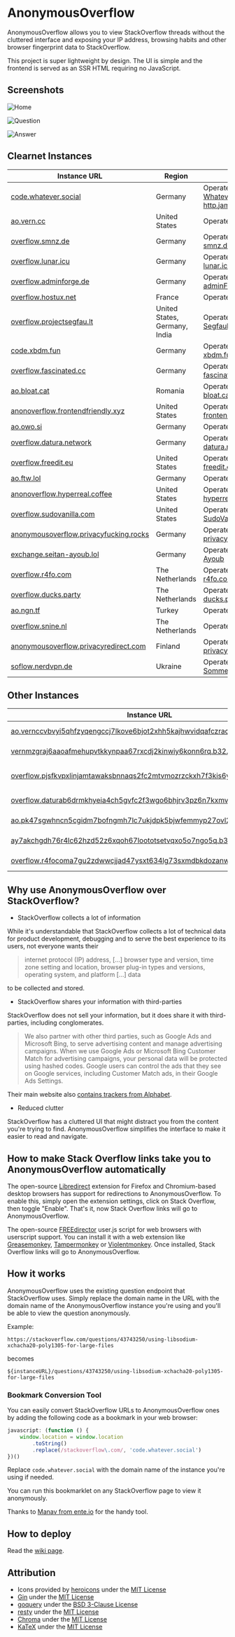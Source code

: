 # AnonymousOverflow

AnonymousOverflow allows you to view StackOverflow threads without the cluttered interface and exposing your IP address, browsing habits and other browser fingerprint data to StackOverflow.

This project is super lightweight by design. The UI is simple and the frontend is served as an SSR HTML requiring no JavaScript.

## Screenshots

![Home](./docs/screenshots/home_dark.webp)

![Question](./docs/screenshots/question_dark.webp)

![Answer](./docs/screenshots/answers_light.webp)

## Clearnet Instances

| Instance URL                                                                              | Region                       | Notes                                                                                            |
| ----------------------------------------------------------------------------------------- | ---------------------------- | ------------------------------------------------------------------------------------------------ |
| [code.whatever.social](https://code.whatever.social)                                      | Germany                      | Operated by [Whatever Social](https://whatever.social) and [http.james](https://httpjames.space) |
| [ao.vern.cc](https://ao.vern.cc)                                                          | United States                | Operated by [vern.cc](https://vern.cc)                                                           |
| [overflow.smnz.de](https://overflow.smnz.de)                                              | Germany                      | Operated by [smnz.de](https://smnz.de)                                                           |
| [overflow.lunar.icu](https://overflow.lunar.icu)                                          | Germany                      | Operated by [lunar.icu](https://lunar.icu/)                                                      |
| [overflow.adminforge.de](https://overflow.adminforge.de/)                                 | Germany                      | Operated by [adminForge](https://adminforge.de/)                                                 |
| [overflow.hostux.net](https://overflow.hostux.net/)                                       | France                       | Operated by [Hostux](https://hostux.net/)                                                        |
| [overflow.projectsegfau.lt](https://overflow.projectsegfau.lt/)                           | United States, Germany, India | Operated by [Project Segfault](https://projectsegfau.lt/)                                        |
| [code.xbdm.fun](https://code.xbdm.fun)                                                    | Germany                      | Operated by [xbdm.fun](https://xbdm.fun)                                                         |
| [overflow.fascinated.cc](https://overflow.fascinated.cc/)                                 | Germany                      | Operated by [fascinated.cc](https://fascinated.cc/)                                              |
| [ao.bloat.cat](https://ao.bloat.cat)                                                      | Romania                      | Operated by [bloat.cat](https://bloat.cat)                                                       |
| [anonoverflow.frontendfriendly.xyz](https://anonoverflow.frontendfriendly.xyz/)           | United States                | Operated by [frontendfriendly.xyz](https://frontendfriendly.xyz/)                                |
| [ao.owo.si](https://ao.owo.si/)                                                           | Germany                      | Operated by [owo.si](https://owo.si/)                                                            |
| [overflow.datura.network](https://overflow.datura.network/)                               | Germany                      | Operated by [datura.network](https://datura.network)                                             |
| [overflow.freedit.eu](overflow.freedit.eu)                                                | United States                | Operated by [freedit.eu](https://freedit.eu)                                                     |
| [ao.ftw.lol](https://ao.ftw.lol)                                                          | Germany                      | Operated by [ftw.lol](https://ftw.lol)                                                           |
| [anonoverflow.hyperreal.coffee](https://anonoverflow.hyperreal.coffee)                    | United States                | Operated by [hyperreal.coffee](https://hyperreal.coffee)                                         |
| [overflow.sudovanilla.com](https://overflow.sudovanilla.com)                              | United States                | Operated by [SudoVanilla](https://sudovanilla.com)                                               |
| [anonymousoverflow.privacyfucking.rocks](https://anonymousoverflow.privacyfucking.rocks/) | Germany                      | Operated by [privacyfucking.rocks](https://privacyfucking.rocks)                                 |
| [exchange.seitan-ayoub.lol](https://exchange.seitan-ayoub.lol)                            | Germany                      | Operated by [Seitan Ayoub](https://seitan-ayoub.lol)                                             |
| [overflow.r4fo.com](https://overflow.r4fo.com)                                            | The Netherlands              | Operated by [r4fo.com](https://r4fo.com)                                                         |
| [overflow.ducks.party](https://overflow.ducks.party)                                      | The Netherlands              | Operated by [ducks.party](https://ducks.party)                                                   |
| [ao.ngn.tf](https://ao.ngn.tf)                                                            | Turkey                       | Operated by [ngn](https://ngn.tf)                                                                |
| [overflow.snine.nl](https://overflow.snine.nl)                                            | The Netherlands              | Operated by [snine](https://snine.nl)                                                            |
| [anonymousoverflow.privacyredirect.com](https://anonymousoverflow.privacyredirect.com)    | Finland                      | Operated by [privacyredirect.com](https://privacyredirect.com/)                                  |
| [soflow.nerdvpn.de](https://soflow.nerdvpn.de)                                            | Ukraine                      | Operated by [Sommerwiesel](https://github.com/Sommerwiesel)                                      |

## Other Instances

| Instance URL                                                                                                                                               | Region          | Notes                                                     |
| ---------------------------------------------------------------------------------------------------------------------------------------------------------- | --------------- | --------------------------------------------------------- |
| [ao.vernccvbvyi5qhfzyqengccj7lkove6bjot2xhh5kajhwvidqafczrad.onion](http://ao.vernccvbvyi5qhfzyqengccj7lkove6bjot2xhh5kajhwvidqafczrad.onion)              | United States   | Operated by [vern.cc](https://vern.cc)                    |
| [vernmzgraj6aaoafmehupvtkkynpaa67rxcdj2kinwiy6konn6rq.b32.i2p](http://vernmzgraj6aaoafmehupvtkkynpaa67rxcdj2kinwiy6konn6rq.b32.i2p)                        | United States   | Operated by [vern.cc](https://vern.cc)                    |
| [overflow.pjsfkvpxlinjamtawaksbnnaqs2fc2mtvmozrzckxh7f3kis6yea25ad.onion](http://overflow.pjsfkvpxlinjamtawaksbnnaqs2fc2mtvmozrzckxh7f3kis6yea25ad.onion/) | Germany         | Operated by [Project Segfault](https://projectsegfau.lt/) |
| [overflow.daturab6drmkhyeia4ch5gvfc2f3wgo6bhjrv3pz6n7kxmvoznlkq4yd.onion](http://overflow.daturab6drmkhyeia4ch5gvfc2f3wgo6bhjrv3pz6n7kxmvoznlkq4yd.onion/) | Germany         | Operated by [datura.network](https://datura.network)      |
| [ao.pk47sgwhncn5cgidm7bofngmh7lc7ukjdpk5bjwfemmyp27ovl25ikyd.onion](http://ao.pk47sgwhncn5cgidm7bofngmh7lc7ukjdpk5bjwfemmyp27ovl25ikyd.onion/)             | Germany         | Operated by [owo.si](https://owo.si/)                     |
| [ay7akchgdh76r4lc62hzd52z6xqoh67loototsetvqxo5o7ngo5q.b32.i2p](http://ay7akchgdh76r4lc62hzd52z6xqoh67loototsetvqxo5o7ngo5q.b32.i2p/)                       | Germany         | Operated by [owo.si](https://owo.si/)                     |
| [overflow.r4focoma7gu2zdwwcjjad47ysxt634lg73sxmdbkdozanwqslho5ohyd.onion](http://overflow.r4focoma7gu2zdwwcjjad47ysxt634lg73sxmdbkdozanwqslho5ohyd.onion)  | The Netherlands | Operated by [r4fo.com](https://r4fo.com)                  |

## Why use AnonymousOverflow over StackOverflow?

-   StackOverflow collects a lot of information

While it's understandable that StackOverflow collects a lot of technical data for product development, debugging and to serve the best experience to its users, not everyone wants their

> internet protocol (IP) address, [...] browser type and version, time zone setting and location, browser plug-in types and versions, operating system, and platform [...] data

to be collected and stored.

-   StackOverflow shares your information with third-parties

StackOverflow does not sell your information, but it does share it with third-parties, including conglomerates.

> We also partner with other third parties, such as Google Ads and Microsoft Bing, to serve advertising content and manage advertising campaigns. When we use Google Ads or Microsoft Bing Customer Match for advertising campaigns, your personal data will be protected using hashed codes.
> Google users can control the ads that they see on Google services, including Customer Match ads, in their Google Ads Settings.

Their main website also [contains trackers from Alphabet](https://themarkup.org/blacklight?url=stackoverflow.com).

-   Reduced clutter

StackOverflow has a cluttered UI that might distract you from the content you're trying to find. AnonymousOverflow simplifies the interface to make it easier to read and navigate.

## How to make Stack Overflow links take you to AnonymousOverflow automatically

The open-source [Libredirect](https://github.com/libredirect/libredirect) extension for Firefox and Chromium-based desktop browsers has support for redirections to AnonymousOverflow. To enable this, simply open the extension settings, click on Stack Overflow, then toggle "Enable". That's it, now Stack Overflow links will go to AnonymousOverflow.

The open-source [FREEdirector](https://openuserjs.org/scripts/sjehuda/FREEdirector) user.js script for web browsers with userscript support. You can install it with a web extension like [Greasemonkey](https://greasespot.net/), [Tampermonkey](https://tampermonkey.net/) or [Violentmonkey](https://violentmonkey.github.io/). Once installed, Stack Overflow links will go to AnonymousOverflow.

## How it works

AnonymousOverflow uses the existing question endpoint that StackOverflow uses. Simply replace the domain name in the URL with the domain name of the AnonymousOverflow instance you're using and you'll be able to view the question anonymously.

Example:

```
https://stackoverflow.com/questions/43743250/using-libsodium-xchacha20-poly1305-for-large-files
```

becomes

```
${instanceURL}/questions/43743250/using-libsodium-xchacha20-poly1305-for-large-files
```

### Bookmark Conversion Tool

You can easily convert StackOverflow URLs to AnonymousOverflow ones by adding the following code as a bookmark in your web browser:

```js
javascript: (function () {
    window.location = window.location
        .toString()
        .replace(/stackoverflow\.com/, 'code.whatever.social')
})()
```

Replace `code.whatever.social` with the domain name of the instance you're using if needed.

You can run this bookmarklet on any StackOverflow page to view it anonymously.

Thanks to [Manav from ente.io](https://ente.io/about) for the handy tool.

## How to deploy

Read the [wiki page](https://github.com/httpjamesm/AnonymousOverflow/wiki/Deployment).

## Attribution

-   Icons provided by [heroicons](https://heroicons.com) under the [MIT License](https://choosealicense.com/licenses/mit/)
-   [Gin](https://github.com/gin-gonic/gin) under the [MIT License](https://github.com/gin-gonic/gin/blob/master/LICENSE)
-   [goquery](https://github.com/PuerkitoBio/goquery) under the [BSD 3-Clause License](https://github.com/PuerkitoBio/goquery/blob/master/LICENSE)
-   [resty](https://github.com/go-resty/resty) under the [MIT License](https://github.com/go-resty/resty/blob/master/LICENSE)
-   [Chroma](https://github.com/alecthomas/chroma) under the [MIT License](https://github.com/alecthomas/chroma/blob/master/COPYING)
-   [KaTeX](https://github.com/KaTeX/KaTeX) under the [MIT License](https://github.com/KaTeX/KaTeX/blob/main/LICENSE)
